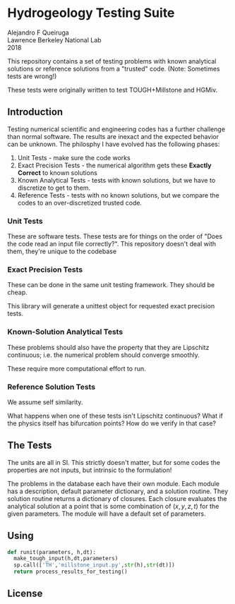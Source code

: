 # Hydrogeology Testing Suite

Alejandro F Queiruga  
Lawrence Berkeley National Lab  
2018

This repository contains a set of testing problems with known analytical solutions or reference solutions from a "trusted" code. (Note: Sometimes tests are wrong!)

These tests were originally written to test TOUGH+Millstone and HGMiv.

## Introduction

Testing numerical scientific and engineering codes has a further challenge than normal software. The results are inexact and the expected behavior can be unknown. The philosphy I have evolved has the following phases:

1. Unit Tests - make sure the code works
2. Exact Precision Tests - the numerical algorithm gets these **Exactly Correct** to known solutions
3. Known Analytical Tests - tests with known solutions, but we have to discretize to get to them.
4. Reference Tests - tests with no known solutions, but we compare the codes to an over-discretized trusted code.

### Unit Tests

These are software tests. These tests are for things on the order of "Does the code read an input file correctly?". This repository doesn't deal with them, they're unique to the codebase

### Exact Precision Tests

These can be done in the same unit testing framework. They should be cheap.

This library will generate a unittest object for requested exact precision tests.

### Known-Solution Analytical Tests

These problems should also have the property that they are Lipschitz continuous; i.e. the numerical problem should converge smoothly.

These require more computational effort to run.

### Reference Solution Tests

We assume self similarity.

What happens when one of these tests isn't Lipschitz continuous? What if the physics itself has bifurcation points? How do we verify in that case?

## The Tests

The units are all in SI. This strictly doesn't matter, but for some codes the properties are not inputs, but intrinsic to the formulation!

The problems in the database each have their own module.
Each module has a description, default parameter dictionary, and a solution routine.
They solution routine returns a dictionary of closures. Each closure evaluates the analytical solution at a point that is some combination of $(x,y,z,t)$ for the given parameters.
The module will have a default set of parameters.

## Using


```python
def runit(parameters, h,dt):
  make_tough_input(h,dt,parameters)
  sp.call(['TH','millstone_input.py',str(h),str(dt)])
  return process_results_for_testing()
```

## License
